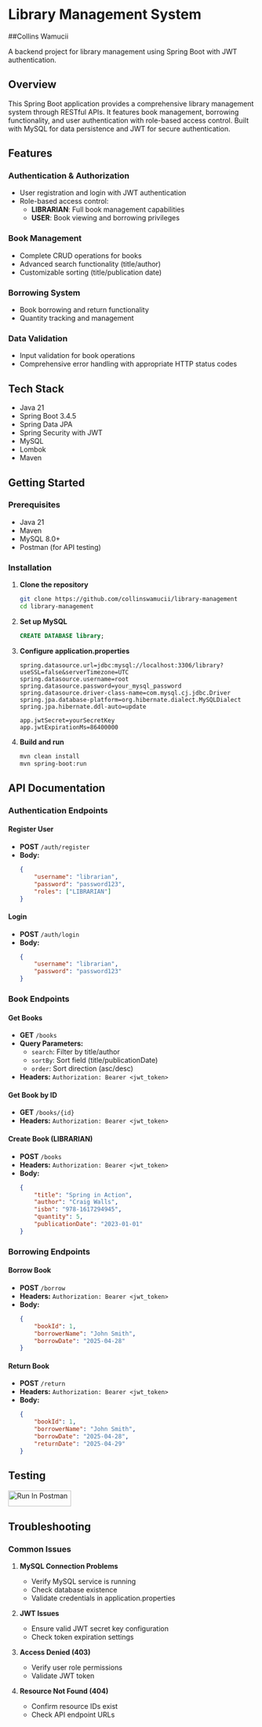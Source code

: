 # Library Management System
##Collins Wamucii

A backend project for library management using Spring Boot with JWT authentication.

## Overview

This Spring Boot application provides a comprehensive library management system through RESTful APIs. It features book management, borrowing functionality, and user authentication with role-based access control. Built with MySQL for data persistence and JWT for secure authentication.

## Features

### Authentication & Authorization
- User registration and login with JWT authentication
- Role-based access control:
  - **LIBRARIAN**: Full book management capabilities
  - **USER**: Book viewing and borrowing privileges

### Book Management
- Complete CRUD operations for books
- Advanced search functionality (title/author)
- Customizable sorting (title/publication date)

### Borrowing System
- Book borrowing and return functionality
- Quantity tracking and management

### Data Validation
- Input validation for book operations
- Comprehensive error handling with appropriate HTTP status codes

## Tech Stack

- Java 21
- Spring Boot 3.4.5
- Spring Data JPA
- Spring Security with JWT
- MySQL
- Lombok
- Maven

## Getting Started

### Prerequisites
- Java 21
- Maven
- MySQL 8.0+
- Postman (for API testing)

### Installation

1. **Clone the repository**
   ```bash
   git clone https://github.com/collinswamucii/library-management
   cd library-management
   ```

2. **Set up MySQL**
   ```sql
   CREATE DATABASE library;
   ```

3. **Configure application.properties**
   ```properties
   spring.datasource.url=jdbc:mysql://localhost:3306/library?useSSL=false&serverTimezone=UTC
   spring.datasource.username=root
   spring.datasource.password=your_mysql_password
   spring.datasource.driver-class-name=com.mysql.cj.jdbc.Driver
   spring.jpa.database-platform=org.hibernate.dialect.MySQLDialect
   spring.jpa.hibernate.ddl-auto=update

   app.jwtSecret=yourSecretKey
   app.jwtExpirationMs=86400000
   ```

4. **Build and run**
   ```bash
   mvn clean install
   mvn spring-boot:run
   ```

## API Documentation

### Authentication Endpoints

#### Register User
- **POST** `/auth/register`
- **Body:**
  ```json
  {
      "username": "librarian",
      "password": "password123",
      "roles": ["LIBRARIAN"]
  }
  ```

#### Login
- **POST** `/auth/login`
- **Body:**
  ```json
  {
      "username": "librarian",
      "password": "password123"
  }
  ```

### Book Endpoints

#### Get Books
- **GET** `/books`
- **Query Parameters:**
  - `search`: Filter by title/author
  - `sortBy`: Sort field (title/publicationDate)
  - `order`: Sort direction (asc/desc)
- **Headers:** `Authorization: Bearer <jwt_token>`

#### Get Book by ID
- **GET** `/books/{id}`
- **Headers:** `Authorization: Bearer <jwt_token>`

#### Create Book (LIBRARIAN)
- **POST** `/books`
- **Headers:** `Authorization: Bearer <jwt_token>`
- **Body:**
  ```json
  {
      "title": "Spring in Action",
      "author": "Craig Walls",
      "isbn": "978-1617294945",
      "quantity": 5,
      "publicationDate": "2023-01-01"
  }
  ```

### Borrowing Endpoints

#### Borrow Book
- **POST** `/borrow`
- **Headers:** `Authorization: Bearer <jwt_token>`
- **Body:**
  ```json
  {
      "bookId": 1,
      "borrowerName": "John Smith",
      "borrowDate": "2025-04-28"
  }
  ```

#### Return Book
- **POST** `/return`
- **Headers:** `Authorization: Bearer <jwt_token>`
- **Body:**
  ```json
  {
      "bookId": 1,
      "borrowerName": "John Smith",
      "borrowDate": "2025-04-28",
      "returnDate": "2025-04-29"
  }
  ```

## Testing

[<img src="https://run.pstmn.io/button.svg" alt="Run In Postman" style="width: 128px; height: 32px;">](https://app.getpostman.com/run-collection/16208567-8a90e276-cbfc-4e6e-b83b-7959b37655ba?action=collection%2Ffork&source=rip_markdown&collection-url=entityId%3D16208567-8a90e276-cbfc-4e6e-b83b-7959b37655ba%26entityType%3Dcollection%26workspaceId%3Df475ef25-1f30-4c4c-bec9-98acf751de46)

## Troubleshooting

### Common Issues
1. **MySQL Connection Problems**
   - Verify MySQL service is running
   - Check database existence
   - Validate credentials in application.properties

2. **JWT Issues**
   - Ensure valid JWT secret key configuration
   - Check token expiration settings

3. **Access Denied (403)**
   - Verify user role permissions
   - Validate JWT token

4. **Resource Not Found (404)**
   - Confirm resource IDs exist
   - Check API endpoint URLs
